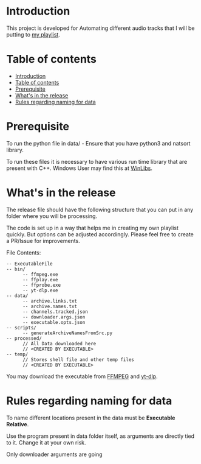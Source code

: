 # Introduction

This project is developed for Automating different audio tracks that I will be putting to [my playlist](https://www.youtube.com/playlist?list=PLYo4GDM-6t3PgIxb-VyCK6ahNLomxqbJA).

# Table of contents

- [Introduction](#introduction)
- [Table of contents](#table-of-contents)
- [Prerequisite](#prerequisite)
- [What's in the release](#whats-in-the-release)
- [Rules regarding naming for data](#rules-regarding-naming-for-data)

# Prerequisite

To run the python file in data/ - Ensure that you have python3 and natsort library.

To run these files it is necessary to have various run time library that are present with C++. Windows User may find this at [WinLibs](https://winlibs.com/).

# What's in the release

The release file should have the following structure that you can put in any folder where you will be processing.

The code is set up in a way that helps me in creating my own playlist quickly. But options can be adjusted accordingly. Please feel free to create a PR/Issue for improvements.

File Contents:
```text
-- ExecutableFile
-- bin/
      -- ffmpeg.exe
      -- ffplay.exe
      -- ffprobe.exe
      -- yt-dlp.exe
-- data/
      -- archive.links.txt
      -- archive.names.txt
      -- channels.tracked.json
      -- downloader.args.json
      -- executable.opts.json
-- scripts/
      -- generateArchiveNamesFromSrc.py
-- processed/
      // All Data downloaded here 
      // <CREATED BY EXECUTABLE>
-- temp/
      // Stores shell file and other temp files
      // <CREATED BY EXECUTABLE>
```

You may download the executable from [FFMPEG](https://github.com/yt-dlp/FFmpeg-Builds/releases/latest) and [yt-dlp](https://github.com/yt-dlp/yt-dlp-nightly-builds/releases/latest).

# Rules regarding naming for data

To name different locations present in the data must be **Executable Relative**.

Use the program present in data folder itself, as arguments are directly tied to it. Change it at your own risk.

Only downloader arguments are going
